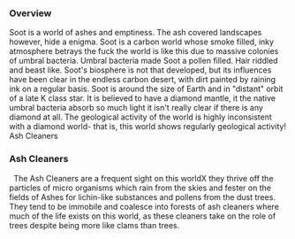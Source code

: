 
### Overview

Soot is a world of ashes and emptiness.  The ash covered landscapes however, hide a enigma.  Soot is a carbon world whose smoke filled, inky atmosphere betrays the fuck the world is like this due to massive colonies of umbral bacteria.  Umbral bacteria made Soot a pollen filled. Hair riddled and beast like.  Soot's biosphere is not that developed, but its influences have been clear in the endless carbon desert, with dirt painted by raining ink on a regular basis.   Soot is around the size of Earth and in "distant" orbit of a late K class star.  It is believed to have a diamond mantle,  it the native umbral bacteria absorb so much light it isn't really clear if there is any diamond at all. The geological activity of the world is highly inconsistent with a diamond world- that is, this world shows regularly geological activity!
Ash Cleaners

### Ash Cleaners
 
The Ash Cleaners are a frequent sight on this worldX they thrive off the particles of micro organisms which rain from the skies and fester on the fields of Ashes for lichin-like substances and pollens from the dust trees.  They tend to be immobile and coalesce into forests of ash cleaners where much of the life exists on this world, as these cleaners take on the role of trees despite being more like clams than trees.  
